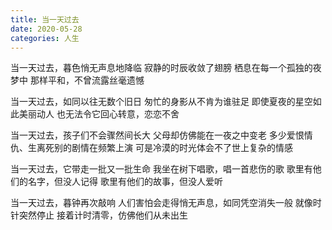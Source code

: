 ```yaml
---
title: 当一天过去
date: 2020-05-28
categories: 人生
---
```


当一天过去，暮色悄无声息地降临
寂静的时辰收敛了翅膀<!--more-->
栖息在每一个孤独的夜梦中
那样平和，不曾流露丝毫遗憾

当一天过去，如同以往无数个旧日
匆忙的身影从不肯为谁驻足
即使夏夜的星空如此美丽动人
也无法令它回心转意，恋恋不舍

当一天过去，孩子们不会骤然间长大
父母却仿佛能在一夜之中变老
多少爱恨情仇、生离死别的剧情在频繁上演
可是冷漠的时光体会不了世上复杂的情感

当一天过去，它带走一批又一批生命
我坐在树下唱歌，唱一首悲伤的歌
歌里有他们的名字，但没人记得
歌里有他们的故事，但没人爱听

当一天过去，暮钟再次敲响
人们害怕会走得悄无声息，如同凭空消失一般
就像时针突然停止
接着计时清零，仿佛他们从未出生
